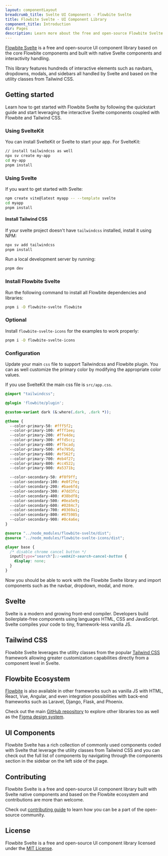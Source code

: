 ```yaml
---
layout: componentLayout
breadcrumb_title: Svelte UI Components - Flowbite Svelte
title: Flowbite Svelte - UI Component Library
component_title: Introduction
dir: Pages
description: Learn more about the free and open-source Flowbite Svelte UI components and start building modern web applications using native Svelte components based on Tailwind CSS
---
```


<script>
  
</script>

[Flowbite Svelte](https://github.com/themesberg/flowbite-svelte) is a free and open-source UI component library based on the core Flowbite components and built with native Svelte components and interactivity handling.

This library features hundreds of interactive elements such as navbars, dropdowns, modals, and sidebars all handled by Svelte and based on the utility classes from Tailwind CSS.

## Getting started

Learn how to get started with Flowbite Svelte by following the quickstart guide and start leveraging the interactive Svelte components coupled with Flowbite and Tailwind CSS.

### Using SvelteKit

You can install SvelteKit or Svelte to start your app. For SvelteKit:

```bash example
// install tailwindcss as well
npx sv create my-app
cd my-app
pnpm install
```

### Using Svelte

If you want to get started with Svelte:

```bash
npm create vite@latest myapp -- --template svelte
cd myapp
pnpm install
```

#### Install Tailwind CSS

If your svelte project doesn't have `tailwindcss` installed, install it using NPM:

```bash
npx sv add tailwindcss
pnpm install
```

Run a local development server by running:

```bash
pnpm dev
```

### Install Flowbite Svelte

Run the following command to install all Flowbite dependencies and libraries:

```sh
pnpm i -D flowbite-svelte flowbite
```

### Optional

Install `flowbite-svelte-icons` for the examples to work properly:

```sh
pnpm i -D flowbite-svelte-icons
```

### Configuration

Update your main `css` file to support Tailwindcss and Flowbite plugin. You can as well customize the primary color by modifying the appropriate color values.

If you use SvelteKit the main css file is `src/app.css`.

```css
@import "tailwindcss";

@plugin 'flowbite/plugin';

@custom-variant dark (&:where(.dark, .dark *));

@theme {
  --color-primary-50: #fff5f2;
  --color-primary-100: #fff1ee;
  --color-primary-200: #ffe4de;
  --color-primary-300: #ffd5cc;
  --color-primary-400: #ffbcad;
  --color-primary-500: #fe795d;
  --color-primary-600: #ef562f;
  --color-primary-700: #eb4f27;
  --color-primary-800: #cc4522;
  --color-primary-900: #a5371b;

  --color-secondary-50: #f0f9ff;
  --color-secondary-100: #e0f2fe;
  --color-secondary-200: #bae6fd;
  --color-secondary-300: #7dd3fc;
  --color-secondary-400: #38bdf8;
  --color-secondary-500: #0ea5e9;
  --color-secondary-600: #0284c7;
  --color-secondary-700: #0369a1;
  --color-secondary-800: #075985;
  --color-secondary-900: #0c4a6e;
}

@source "../node_modules/flowbite-svelte/dist";
@source "../node_modules/flowbite-svelte-icons/dist";

@layer base {
  /* disable chrome cancel button */
  input[type="search"]::-webkit-search-cancel-button {
    display: none;
  }
}
```

Now you should be able to work with the Flowbite Svelte library and import components such as the navbar, dropdown, modal, and more.

## Svelte

Svelte is a modern and growing front-end compiler. Developers build boilerplate-free components using languages HTML, CSS and JavaScript. Svelte compiles your code to tiny, framework-less vanilla JS.

## Tailwind CSS

Flowbite Svelte leverages the utility classes from the popular [Tailwind CSS](https://tailwindcss.com) framework allowing greater customization capabilities directly from a component level in Svelte.

## Flowbite Ecosystem

[Flowbite](https://flowbite.com) is also available in other frameworks such as vanilla JS with HTML, React, Vue, Angular, and even integration possibilities with back-end frameworks such as Laravel, Django, Flask, and Phoenix.

Check out the main [GitHub repository](https://github.com/themesberg/flowbite) to explore other libraries too as well as the [Figma design system](https://flowbite.com/figma/).

## UI Components

Flowbite Svelte has a rich collection of commonly used components coded with Svelte that leverage the utility classes from Tailwind CSS and you can check out the full list of components by navigating through the components section in the sidebar on the left side of the page.

## Contributing

Flowbite Svelte is a free and open-source UI component library built with Svelte native components and based on the Flowbite ecosystem and contributions are more than welcome.

Check out [contributing guide](/docs/pages/how-to-contribute) to learn how you can be a part of the open-source community.

## License

Flowbite Svelte is a free and open-source UI component library licensed under the [MIT License](https://github.com/themesberg/flowbite-svelte/blob/main/LICENSE).
